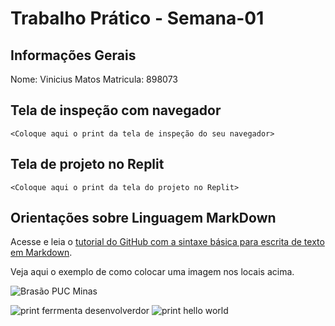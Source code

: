 # Trabalho Prático - Semana-01

## Informações Gerais

Nome: Vinicius Matos 
Matricula: 898073

## Tela de inspeção com navegador

`<Coloque aqui o print da tela de inspeção do seu navegador>`

## Tela de projeto no Replit

`<Coloque aqui o print da tela do projeto no Replit>`


## Orientações sobre Linguagem MarkDown

Acesse e leia o [tutorial do GitHub com a sintaxe básica para escrita de texto em Markdown](https://docs.github.com/pt/get-started/writing-on-github/getting-started-with-writing-and-formatting-on-github/basic-writing-and-formatting-syntax).

Veja aqui o exemplo de como colocar uma imagem nos locais acima. 

![Brasão PUC Minas](images/brasao_puc.png)

![print ferrmenta desenvolverdor](C:\Users\nenam\Documents\GitHub\trabalho-pratico-semana-1-vnmatos\images\print-ferr-desenvolvedor.png)
![print hello world](C:\Users\nenam\Documents\GitHub\trabalho-pratico-semana-1-vnmatos\images\site-hello-world.png)
